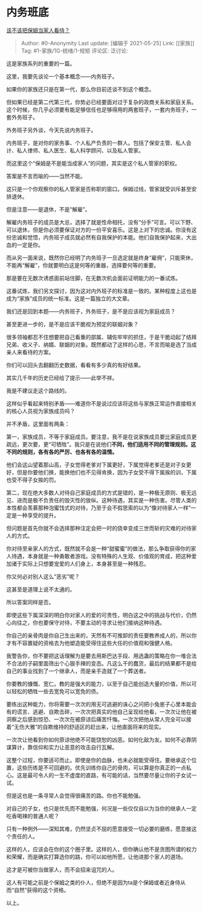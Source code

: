 # 内务班底
[该不该把保姆当家人看待？](https://www.zhihu.com/question/68780501/answer/1047183701)

> Author: #0-Anonymity
> Last update: [编辑于 2021-05-25]
> Link: [[家族]]
> Tag: #1-家族/1G-统绪/1-规矩 
> 评论区:
> 泛讨论:

这是家族系列的重要的一篇。

这里，我要先谈论一个基本概念——内务班子。

如果你的家族还只是在第一代，那么你目前还谈不到这个概念。

但如果已经是第二代第三代，你势必已经要面对过于复杂的政商关系和家庭关系。这个时候，你几乎必须要有能足够信任也足够得用的两套班子，一套内务班子，一套外务班子。

外务班子另外谈，今天先说内务班子。

内务班子，是对你的家务事、个人私产负责的一群人。包括了保安主管、私人会计、私人律师、私人医生、私人科学顾问、以及私人管家。

而这里这个“保姆是不是能当成家人”的问题，其实是这个私人管家的职权。

答案是不言而喻的——当然不能。

这只是一个你观察你的私人管家是否称职的窗口。保姆过线，管家就受训斥甚至安排退休。

但是注意——是退休，不是“解雇”。

解雇内务班子的成员是大忌，选择了就是性命相托，没有“分手”可言。可以下野、可以退休，但是你必须要保证对方的一份平安喜乐。这是上对下的忠诚。你没有这份忠诚和觉悟，内务班子成员就必然有自我保护的本能。他们自我保护起来，大出血的一定是你。

而从另一面来说，既然你已经明了内务班子一旦选定就是终身“雇佣”，只能荣休，不能再“解雇”，你就要明白这是何等的重器，选择要何等的重要。

那是要在无数次诱惑面前站住脚，在无数次机会面前证明能力的一番试炼。

这番试炼，我们另文探讨，因为这对内外班子的标准是一致的。某种程度上这也是成为“家族”成员的统一标准。这是一篇独立的大文章。

我们还是回到本题——内务班子，外务班子，是不是应该视为家庭成员？

甚至更进一步的，是不是应该干脆视为预定的联姻对象？

很多领袖都忍不住想要把自己看重的部属、辅佐牢牢的抓住，于是干脆动起了结拜兄弟、收义子、纳婿、联姻的对象。既然都动了这样的心思，不言而喻是选了当成亲人来看待的方案。

你们可以回头去翻翻历史数据，看看有多少真的有好结果。

其实几千年的历史已经给了提示——此举不祥。

我是不建议走这个路线的。

这样似乎看起来特别矛盾——难道你不是说过应该将这些与家族正常运作直接相关的核心人员视为家族成员吗？

并不矛盾，这里面有两条：

第一，家族成员，不等于家庭成员。要注意，我不是在说家族成员要比家庭成员更疏远，更次要，更“可牺牲”。我只是在说他们**不同，他们适用不同的管理规则。这不同的规则，各有各的严厉、也各有各的温情。**

他们会这山望着那山高，子女觉得老爹对下属更好，下属觉得老爹还是对子女更好，但是你要他们换，能换他们也不见得肯换，因为子女受不得下属挨的训，下属也受不得子女挨的罚。

第二，现在绝大多数人对待自己家庭成员的方式是错的，是一种极无原则、极无远见、进而是极不负责任的毁灭性的放纵。这种待遇，其实是一种伤害。尽管人类的本性都会羡慕那种泡蜜饯式的对待，乃至于会不假思索的以为“像对待家人一样”一定是一种享受的提升。

但问题是首先你就不会选择那种注定会把一时的侥幸变成三世而斩的灾难的对待家人的方式。

你对待至亲家人的方式，既然就不会是一种“甜蜜蜜”的做法，那么争取获得你的家人待遇，本身就是一种勇敢者游戏。没有特殊的人生观、价值观的育成，把这种爱加诸于实际上只想要宠爱的人们身上，本身甚至是一种残忍。

你又何必对别人这么“恶劣”呢？

这甚至是道理上说不太通的。

所以答案同样是否。

即使这些下属深深的明白你对家人的爱的可贵性，明白这之中的挑战与代价，仍然心向往之，你也要保守对待，不要主动的寻求让他们接纳这种待遇。

你自己的亲骨肉是你自己生出来的，天然有不可推卸的责任要教养成人的，所以你才有不容置疑的资格去为他塑造能受得住这些大任的价值观和强健人格。

我警告你，你不要把这话理解为是要去用斯巴达手段、用选蛊的策略在你一堆合法不合法的子嗣里面筛出个心狠手辣的变态。凡这么干的蠢货，最后的结果都不是给自己的事业找到了一个继承人，而是亲手造就了一个葬送者。

你要教的慷慨、宽仁。教的是强大的能力，以至于自己能创造大量的价值，所以可以轻松的牺牲一些去宽免可以宽免的债。

要练出这种能力，你将需要一次次的用无可逃避的诛心之问把小兔崽子心里本能会有的谎言、逃避、自欺击碎，一次次把真实的他自己呈现给他看，一次次让他在被洞察之后感到惊恐、一次次在被原谅后痛苦忏悔。一次次把他从常人完全可以接着“无伤大雅”的自欺维持的舒适区的赶出来，让他直面将来的现实。

一次次让他看到你如何原谅他绝不可能饶恕的凶恶。如何化敌为友。如何不必靠阴谋算计，靠信仰和实力让恶意的攻击自行瓦解。

这整个过程，你要适可而止。即使是你的血脉，也未必就能受得住。要继承这个位置，这些历练是不可回避的。优先训练你自己的骨肉，可以算是你真正的一点私心。这是最可令人的一生不虚度的直路，有可能的话，当然要尽量让你的子女试一试。

但是这也是一条寻常人会觉得很痛苦的路。你也不能勉强。

对自己的子女，也只是优先而不能勉强，何况是一些仅仅自以为当你的继承人一定吃香喝辣的普通人呢？

只有一种例外——深知其难，仍然坚贞不屈的愿意接受一切必要的磨练，愿意接这个责任的人。

这样的人，应该会在你的这个圈子里。这样的人，但你确认他不是贪图所谓的权力和荣耀，而是确实打算选你的路，你可以如他所愿，让他进那个家人的道场。

这才是可被你当做家人，而不会招来诅咒的人。

这人有可能之前是个保姆之类的仆人，但绝不是因为ta是个保姆或者近身侍从而“自然”获得的这个资格。

以上。
